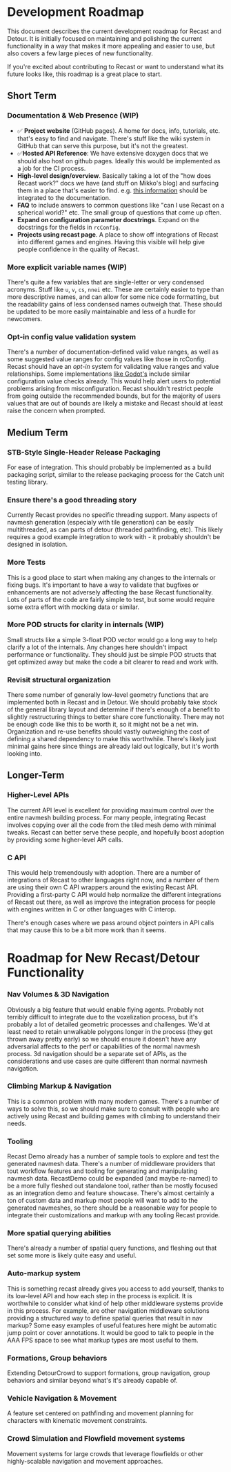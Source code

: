# Development Roadmap

This document describes the current development roadmap for Recast and Detour.  It is initially focused on maintaining and polishing the current functionality in a way that makes it more appealing and easier to use, but also covers a few large pieces of new functionality.

If you're excited about contributing to Recast or want to understand what its future looks like, this roadmap is a great place to start.

## Short Term

### Documentation & Web Presence (WIP)
-   ✅ **Project website** (GitHub pages). A home for docs, info, tutorials, etc. that's easy to find and navigate. There's stuff like the wiki system in GitHub that can serve this purpose, but it's not the greatest.
-   ✅**Hosted API Reference**: We have extensive doxygen docs that we should also host on github pages.  Ideally this would be implemented as a job for the CI process.
-   **High-level design/overview**. Basically taking a lot of the "how does Recast work?" docs we have (and stuff on Mikko's blog) and surfacing them in a place that's easier to find.  e.g. [this information](http://digestingduck.blogspot.com/2010/02/slides-from-past.html) should be integrated to the documentation.
-   **FAQ** to include answers to common questions like "can I use Recast on a spherical world?" etc. The small group of questions that come up often.
-   **Expand on configuration parameter docstrings**. Expand on the docstrings for the fields in `rcConfig`.
-   **Projects using recast page**. A place to show off integrations of Recast into different games and engines. Having this visible will help give people confidence in the quality of Recast.

### More explicit variable names (WIP)
There's quite a few variables that are single-letter or very condensed acronyms. Stuff like `u`, `v`, `cs`, `nnei` etc. These are certainly easier to type than more descriptive names, and can allow for some nice code formatting, but the readability gains of less condensed names outweigh that.  These should be updated to be more easily maintainable and less of a hurdle for newcomers.

### Opt-in config value validation system
There's a number of documentation-defined valid value ranges, as well as some suggested value ranges for config values like those in rcConfig.  Recast should have an _opt-in_ system for validating value ranges and value relationships.  Some implementations [like Godot's](https://github.com/godotengine/godot/blob/c7ceb94e372216b1b033d7c2ac26d5b7545c4dac/modules/navigation/navigation_mesh_generator.cpp#L545-L568) include similar configuration value checks already.  This would help alert users to potential problems arising from misconfiguration.  Recast shouldn't restrict people from going outside the recommended bounds, but for the majority of users values that are out of bounds are likely a mistake and Recast should at least raise the concern when prompted.

## Medium Term

### STB-Style Single-Header Release Packaging
For ease of integration. This should probably be implemented as a build packaging script, similar to the release packaging process for the Catch unit testing library.

### Ensure there's a good threading story
Currently Recast provides no specific threading support.  Many aspects of navmesh generation (especialy with tile generation) can be easily multithreaded, as can parts of detour (threaded pathfinding, etc).  This likely requires a good example integration to work with - it probably shouldn't be designed in isolation.

### More Tests
This is a good place to start when making any changes to the internals or fixing bugs. It's important to have a way to validate that bugfixes or enhancements are not adversely affecting the base Recast functionality. Lots of parts of the code are fairly simple to test, but some would require some extra effort with mocking data or similar.

### More POD structs for clarity in internals (WIP)
Small structs like a simple 3-float POD vector would go a long way to help clarify a lot of the internals. Any changes here shouldn't impact performance or functionality. They should just be simple POD structs that get optimized away but make the code a bit clearer to read and work with.

### Revisit structural organization
There some number of generally low-level geometry functions that are implemented both in Recast and in Detour. We should probably take stock of the general library layout and determine if there's enough of a benefit to slightly restructuring things to better share core functionality. There may not be enough code like this to be worth it, so it might not be a net win.  Organization and re-use benefits should vastly outweighing the cost of defining a shared dependency to make this worthwhile.  There's likely just minimal gains here since things are already laid out logically, but it's worth looking into.

## Longer-Term

### Higher-Level APIs
The current API level is excellent for providing maximum control over the entire navmesh building process. For many people, integrating Recast involves copying over all the code from the tiled mesh demo with minimal tweaks. Recast can better serve these people, and hopefully boost adoption by providing some higher-level API calls.

### C API
This would help tremendously with adoption. There are a number of integrations of Recast to other languages right now, and a number of them are using their own C API wrappers around the existing Recast API. Providing a first-party C API would help normalize the different integrations of Recast out there, as well as improve the integration process for people with engines written in C or other languages with C interop.

There's enough cases where we pass around object pointers in API calls that may cause this to be a bit more work than it seems.

# Roadmap for New Recast/Detour Functionality

### Nav Volumes & 3D Navigation
Obviously a big feature that would enable flying agents. Probably not terribly difficult to integrate due to the voxelization process, but it's probably a lot of detailed geometric processes and challenges. We'd at least need to retain unwalkable polygons longer in the process (they get thrown away pretty early) so we should ensure it doesn't have any adversarial affects to the perf or capabilities of the normal navmesh process.  3d navigation should be a separate set of APIs, as the considerations and use cases are quite different than normal navmesh navigation.

### Climbing Markup & Navigation
This is a common problem with many modern games.  There's a number of ways to solve this, so we should make sure to consult with people who are actively using Recast and building games with climbing to understand their needs. 

### Tooling
Recast Demo already has a number of sample tools to explore and test the generated navmesh data. There's a number of middleware providers that tout workflow features and tooling for generating and manipulating navmesh data. RecastDemo could be expanded (and maybe re-named) to be a more fully fleshed out standalone tool, rather than be mostly focused as an integration demo and feature showcase. There's almost certainly a ton of custom data and markup most people will want to add to the generated navmeshes, so there should be a reasonable way for people to integrate their customizations and markup with any tooling Recast provide.

### More spatial querying abilities
There's already a number of spatial query functions, and fleshing out that set some more is likely quite easy and useful.

### Auto-markup system
This is something recast already gives you access to add yourself, thanks to its low-level API and how each step in the process is explicit.  It is worthwhile to consider what kind of help other middleware systems provide in this process. For example, are other navigation middleware solutions providing a structured way to define spatial queries that result in nav markup? Some easy examples of useful features here might be automatic jump point or cover annotations. It would be good to talk to people in the AAA FPS space to see what markup types are most useful to them.

### Formations, Group behaviors
Extending DetourCrowd to support formations, group navigation, group behaviors and similar beyond what's it's already capable of.

### Vehicle Navigation & Movement
A feature set centered on pathfinding and movement planning for characters with kinematic movement constraints.

### Crowd Simulation and Flowfield movement systems
Movement systems for large crowds that leverage flowfields or other highly-scalable navigation and movement approaches.